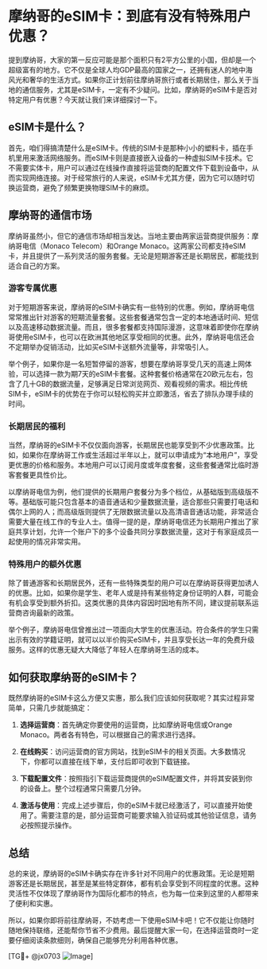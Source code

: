 # 摩纳哥的eSIM卡：到底有没有特殊用户优惠？

提到摩纳哥，大家的第一反应可能是那个面积只有2平方公里的小国，但却是一个超级富有的地方。它不仅是全球人均GDP最高的国家之一，还拥有迷人的地中海风光和奢华的生活方式。如果你正计划前往摩纳哥旅行或者长期居住，那么关于当地的通信服务，尤其是eSIM卡，一定有不少疑问。比如，摩纳哥的eSIM卡是否对特定用户有优惠？今天就让我们来详细探讨一下。

## eSIM卡是什么？

首先，咱们得搞清楚什么是eSIM卡。传统的SIM卡是那种小小的塑料卡，插在手机里用来激活网络服务。而eSIM卡则是直接嵌入设备的一种虚拟SIM卡技术。它不需要实体卡，用户可以通过在线操作直接将运营商的配置文件下载到设备中，从而实现网络连接。对于经常旅行的人来说，eSIM卡尤其方便，因为它可以随时切换运营商，避免了频繁更换物理SIM卡的麻烦。

## 摩纳哥的通信市场

摩纳哥虽然小，但它的通信市场却相当发达。当地主要由两家运营商提供服务：摩纳哥电信（Monaco Telecom）和Orange Monaco。这两家公司都支持eSIM卡，并且提供了一系列灵活的服务套餐。无论是短期游客还是长期居民，都能找到适合自己的方案。

### 游客专属优惠

对于短期游客来说，摩纳哥的eSIM卡确实有一些特别的优惠。例如，摩纳哥电信常常推出针对游客的短期流量套餐。这些套餐通常包含一定的本地通话时间、短信以及高速移动数据流量。而且，很多套餐都支持国际漫游，这意味着即使你在摩纳哥使用eSIM卡，也可以在欧洲其他地区享受相同的优惠。此外，摩纳哥电信还会不定期举办促销活动，比如买eSIM卡送额外流量等，非常吸引人。

举个例子，如果你是一名短暂停留的游客，想要在摩纳哥享受几天的高速上网体验，可以选择一款为期7天的eSIM卡套餐。这种套餐价格通常在20欧元左右，包含了几十GB的数据流量，足够满足日常浏览网页、观看视频的需求。相比传统SIM卡，eSIM卡的优势在于你可以轻松购买并立即激活，省去了排队办理手续的时间。

### 长期居民的福利

当然，摩纳哥的eSIM卡不仅仅面向游客，长期居民也能享受到不少优惠政策。比如，如果你在摩纳哥工作或生活超过半年以上，就可以申请成为“本地用户”，享受更优惠的价格和服务。本地用户可以订阅月度或年度套餐，这些套餐通常比临时游客套餐更具性价比。

以摩纳哥电信为例，他们提供的长期用户套餐分为多个档位，从基础版到高级版不等。基础版可能只包含基本的语音通话和少量数据流量，适合那些只需要打电话和偶尔上网的人；而高级版则提供了无限数据流量以及高清语音通话功能，非常适合需要大量在线工作的专业人士。值得一提的是，摩纳哥电信还为长期用户推出了家庭共享计划，允许一个账户下的多个设备共同分享数据流量，这对于有家庭成员一起使用的情况非常实用。

### 特殊用户的额外优惠

除了普通游客和长期居民外，还有一些特殊类型的用户可以在摩纳哥获得更加诱人的优惠。比如，如果你是学生、老年人或是持有某些特定身份证明的人群，可能会有机会享受到额外折扣。这类优惠的具体内容因时因地有所不同，建议提前联系运营商咨询最新的政策。

举个例子，摩纳哥电信曾推出过一项面向大学生的优惠活动。符合条件的学生只需出示有效的学籍证明，就可以以半价购买eSIM卡，并且享受长达一年的免费升级服务。这样的优惠无疑大大降低了年轻人在摩纳哥生活的成本。

## 如何获取摩纳哥的eSIM卡？

既然摩纳哥的eSIM卡这么方便又实惠，那么我们应该如何获取呢？其实过程非常简单，只需几步就能搞定：

1. **选择运营商**：首先确定你要使用的运营商，比如摩纳哥电信或Orange Monaco。两者各有特色，可以根据自己的需求进行选择。
   
2. **在线购买**：访问运营商的官方网站，找到eSIM卡的相关页面。大多数情况下，你都可以直接在线下单，支付后即可收到下载链接。

3. **下载配置文件**：按照指引下载运营商提供的eSIM配置文件，并将其安装到你的设备上。整个过程通常只需要几分钟。

4. **激活与使用**：完成上述步骤后，你的eSIM卡就已经激活了，可以直接开始使用了。需要注意的是，部分运营商可能要求输入验证码或其他验证信息，请务必按照提示操作。

## 总结

总的来说，摩纳哥的eSIM卡确实存在许多针对不同用户的优惠政策。无论是短期游客还是长期居民，甚至是某些特定群体，都有机会享受到不同程度的优惠。这种灵活性不仅体现了摩纳哥作为国际化都市的特点，也为每一位来到这里的人都带来了便利和实惠。

所以，如果你即将前往摩纳哥，不妨考虑一下使用eSIM卡吧！它不仅能让你随时随地保持联络，还能帮你节省不少费用。最后提醒大家一句，在选择运营商时一定要仔细阅读条款细则，确保自己能够充分利用各种优惠。

[TG💪+ @jx0703 ![Image](https://github.com/user-attachments/assets/dbca1d08-cadb-493c-b0ec-ad6f7a83f270)]